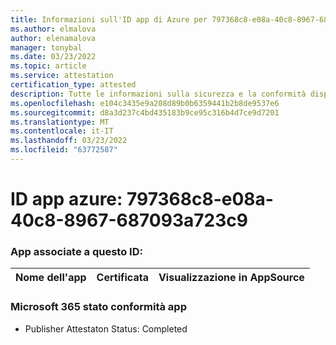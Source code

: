 ```yaml
---
title: Informazioni sull'ID app di Azure per 797368c8-e08a-40c8-8967-687093a723c9
ms.author: elmalova
author: elenamalova
manager: tonybal
ms.date: 03/23/2022
ms.topic: article
ms.service: attestation
certification_type: attested
description: Tutte le informazioni sulla sicurezza e la conformità disponibili per 797368c8-e08a-40c8-8967-687093a723c9.
ms.openlocfilehash: e104c3435e9a208d89b0b6359441b2b8de9537e6
ms.sourcegitcommit: d8a3d237c4bd435183b9ce95c316b4d7ce9d7201
ms.translationtype: MT
ms.contentlocale: it-IT
ms.lasthandoff: 03/23/2022
ms.locfileid: "63772587"
---
```

# <a name="azure-app-id-797368c8-e08a-40c8-8967-687093a723c9"></a>ID app azure: 797368c8-e08a-40c8-8967-687093a723c9


### <a name="apps-associated-with-this-id"></a>App associate a questo ID:
| **Nome dell'app** | **Certificata** | **Visualizzazione in AppSource** |
|--------------|---------------|-----------------------|

### <a name="microsoft-365-app-compliance-status"></a>Microsoft 365 stato conformità app
- Publisher Attestaton Status: Completed
